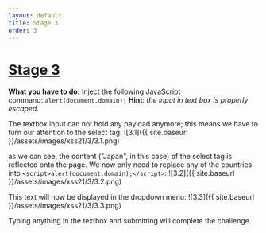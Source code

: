 ```yaml
---
layout: default
title: Stage 3
order: 3
---
```



# [Stage 3](https://xss-quiz.int21h.jp/stage-3.php)



**What you have to do:** 
Inject the following JavaScript command: `alert(document.domain);`
**Hint**: *the input in text box is properly escaped.*

The textbox input can not hold any payload anymore; this means we have to turn our attention to the select tag:
![3.1]({{ site.baseurl }}/assets/images/xss21/3/3.1.png)

as we can see, the content ("Japan", in this case) of the select tag is reflected onto the page. We now only need to replace any of the countries into `<script>alert(document.domain);</script>`:
![3.2]({{ site.baseurl }}/assets/images/xss21/3/3.2.png)


This text will now be displayed in the dropdown menu:
![3.3]({{ site.baseurl }}/assets/images/xss21/3/3.3.png)


Typing anything in the textbox and submitting will complete the challenge.